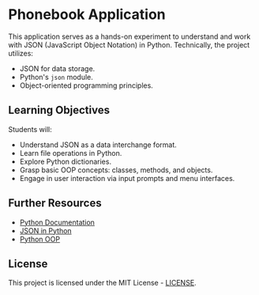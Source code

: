 # Phonebook Application

This application serves as a hands-on experiment to understand and work with JSON (JavaScript Object Notation) in Python. 
Technically, the project utilizes:
- JSON for data storage.
- Python's `json` module.
- Object-oriented programming principles.

## Learning Objectives

Students will:
- Understand JSON as a data interchange format.
- Learn file operations in Python.
- Explore Python dictionaries.
- Grasp basic OOP concepts: classes, methods, and objects.
- Engage in user interaction via input prompts and menu interfaces.

## Further Resources

- [Python Documentation](https://docs.python.org/3/)
- [JSON in Python](https://www.w3schools.com/python/python_json.asp)
- [Python OOP](https://www.geeksforgeeks.org/object-oriented-programming-in-python-set-1-class-and-its-members/)

## License

This project is licensed under the MIT License - [LICENSE](LICENSE).
